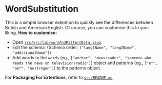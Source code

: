 # WordSubstitution

This is a simple browser extention to quickly see the differences between British and American English. Of course, you can customise this to your liking.
**How to customise:**
- Open [`src/src/lib/wordAndPatternData.json`](src/src/lib/wordAndPatternData.json).
- Edit the schema. (Schema order: `["lang1Name", "lang2Name", "additionalName"]`)
- Add words to the `words` (eg., `["anchor", "newsreader", "someone who reads the news on television/radio"]`) object and patterns (eg., `["e*", "oe*", "oestrogen"]`) to the patterns object.

For **Packaging For Extentions**, refer to [`src/README.md`](src/README.md)
